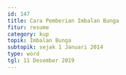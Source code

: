 ```yaml
---
id: 147
title: Cara Pemberian Imbalan Bunga
fitur: resume
category: kup
topik: Imbalan Bunga
subtopik: sejak 1 Januari 2014
type: word
tgl: 11 Desember 2019
---
```


